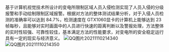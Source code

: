 基于计算机视觉技术所设计的变电所限制区域人员入侵检测实现了人员入侵的分级报警和手动绘制限制区域报警。根据对方法的整体测试结果分析，对于入侵人员检测的准确率可以达到 84.7%，检测速度在 GTX1060显卡的计算机上能够达到 23 帧每秒，且能够对实时画面中的人员进行快速的距离判断以及警报处理，方法整体的实时性较强、可靠性较佳，基本满足方法的性能要求，对变电所的安全稳定运行具有一定的现实与经济意义。
![QQ图片20211110214340](https://user-images.githubusercontent.com/63642698/141228201-1c2c100e-2a27-4609-b6c9-cf2fe2617ad9.png)
![QQ图片20211110214350](https://user-images.githubusercontent.com/63642698/141228205-1c8df17c-56f0-490e-8324-c390fc32b9e4.png)
